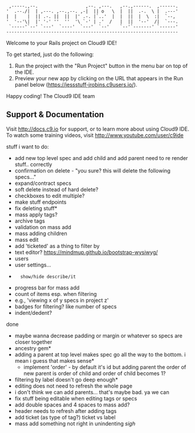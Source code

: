 
     ,-----.,--.                  ,--. ,---.   ,--.,------.  ,------.
    '  .--./|  | ,---. ,--.,--. ,-|  || o   \  |  ||  .-.  \ |  .---'
    |  |    |  || .-. ||  ||  |' .-. |`..'  |  |  ||  |  \  :|  `--, 
    '  '--'\|  |' '-' ''  ''  '\ `-' | .'  /   |  ||  '--'  /|  `---.
     `-----'`--' `---'  `----'  `---'  `--'    `--'`-------' `------'
    ----------------------------------------------------------------- 


Welcome to your Rails project on Cloud9 IDE!

To get started, just do the following:

1. Run the project with the "Run Project" button in the menu bar on top of the IDE.
2. Preview your new app by clicking on the URL that appears in the Run panel below (https://jessstuff-jrobins.c9users.io/).

Happy coding!
The Cloud9 IDE team


## Support & Documentation

Visit http://docs.c9.io for support, or to learn more about using Cloud9 IDE. 
To watch some training videos, visit http://www.youtube.com/user/c9ide

stuff i want to do:
- add new top level spec and add child and add parent need to re render stuff.. correctly
- confirmation on delete - "you sure? this will delete the following specs..."
- expand/contract specs
- soft delete instead of hard delete?
- checkboxes to edit multiple?
- make stuff endpoints
- fix deleting stuff*
- mass apply tags?
- archive tags
- validation on mass add
- mass adding children
- mass edit
- add 'ticketed' as a thing to filter by
- text editor? https://mindmup.github.io/bootstrap-wysiwyg/
- users
-   user settings...
-       show/hide describe/it
- progress bar for mass add
- count of items esp. when filtering
-   e.g., 'viewing x of y specs in project z'
- badges for filtering? like number of specs
- indent/dedent?


done
- maybe wanna decrease padding or margin or whatever so specs are closer together
- ancestry gem*
- adding a parent at top level makes spec go all the way to the bottom. i mean i guess that makes sense*
    -  implement 'order' - by default it's id but adding parent the order of new parent is order of child and order
        of child becomes 1?
- filtering by label doesn't go deep enough*
- editing does not need to refresh the whole page
- i don't think we can add parents... that's maybe bad. ya we can
- fix stuff being editable when editing tags or specs
- add double spaces and 4 spaces to mass add?
- header needs to refresh after adding tags
- add ticket (as type of tag?) ticket vs label
- mass add something not right in unindenting *sigh*